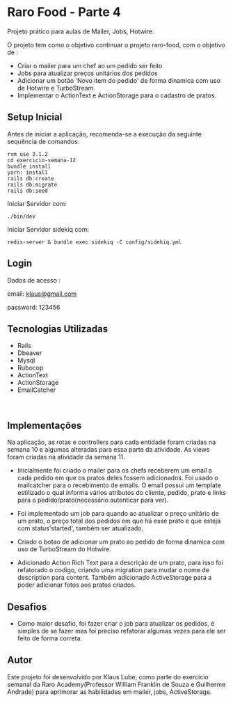 # Raro Food - Parte 4

Projeto prático para aulas de Mailer, Jobs, Hotwire.

O projeto tem como o objetivo continuar o projeto raro-food, com o objetivo de : 

  - Criar o mailer para um chef ao um pedido ser feito
  - Jobs para atualizar preços unitários dos pedidos
  - Adicionar um botão 'Novo item do pedido' de forma dinamica com uso de Hotwire e TurboStream. 
  - Implementar o ActionText e ActionStorage para o cadastro de pratos. 


## Setup Inicial

Antes de iniciar a aplicação, recomenda-se a execução da seguinte sequência de comandos:

```
rvm use 3.1.2
cd exercicio-semana-12
bundle install
yarn: install
rails db:create
rails db:migrate
rails db:seed
```
Iniciar Servidor com:
```
./bin/dev
```
Iniciar Servidor sidekiq com:
```
redis-server & bundle exec sidekiq -C config/sidekiq.yml
```

## Login
Dados de acesso : 

email: klaus@gmail.com

password: 123456

## Tecnologias Utilizadas

- Rails
- Dbeaver
- Mysql
- Rubocop
- ActionText
- ActionStorage
- EmailCatcher
<br>

## Implementações

Na aplicação, as rotas e controllers para cada entidade foram criadas na semana 10 e algumas alteradas para essa parte da atividade. As views foram criadas na atividade da semana 11.

- Inicialmente foi criado o mailer para os chefs receberem um email a cada pedido em que os pratos deles fossem adicionados. Foi usado o mailcatcher para o recebimento de emails. O email possui um template estilizado o qual informa vários atributos do cliente, pedido, prato e links para o pedido/prato(necessário autenticar para ver).

- Foi implementado um job para quando ao atualizar o preço unitário de um prato, o preço total dos pedidos em que há esse prato e que esteja com status'started', também ser atualizado.

- Criado o botao de adicionar um prato ao pedido de forma dinamica com uso de TurboStream do Hotwire. 

- Adicionado Action Rich Text para a descrição de um prato, para isso foi refatorado o codigo, criando uma migration para mudar o nome de description para content. Também adicionado ActiveStorage para a poder adicionar fotos aos pratos criados.

## Desafios

 - Como maior desafio, foi fazer criar o job para atualizar os pedidos, é simples de se fazer mas foi preciso refatorar algumas vezes para ele ser feito de forma correta.

## Autor

Este projeto foi desenvolvido por Klaus Lube, como parte do exercício semanal da Raro Academy(Professor William Franklin de Souza e Guilherme Andrade) para aprimorar as habilidades em mailer, jobs, ActiveStorage.